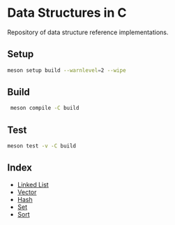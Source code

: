 # Data Structures in C

Repository of data structure reference implementations.

## Setup

```sh
meson setup build --warnlevel=2 --wipe
```

## Build

```sh
 meson compile -C build
```

## Test

```sh
meson test -v -C build
```

## Index

- [Linked List](https://github.com/adambcomer/c-data-structures/blob/main/src/linked_list.c)
- [Vector](https://github.com/adambcomer/c-data-structures/blob/main/src/vector.c)
- [Hash](https://github.com/adambcomer/c-data-structures/blob/main/src/hash.c)
- [Set](https://github.com/adambcomer/c-data-structures/blob/main/src/set.c)
- [Sort](https://github.com/adambcomer/c-data-structures/blob/main/src/sort.c)
